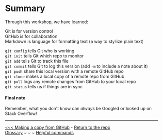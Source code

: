 # Summary

Through this workshop, we have learned:

Git is for version control  
GitHub is for collaboration  
Markdown is language for formatting text (a way to styliize plain text)  

`git config` tells Git who is working  
`git init` tells Git which repo to monitor  
`git add` tells Git to track this file  
`git commit` tells Git to log this version (add `-m` to include a note about it)  
`git push` share this local version with a remote GitHub repo  
`git clone` makes a local copy of a remote repo from GitHub  
`git pull` logs any remote changes from GitHub to your local repo  
`git status` tells us if things are in sync  

#### Final note
Remember, what you don't know can _always_ be Googled or looked up on Stack Overflow! 

___
[<<< Making a copy from GitHub](gitpull.md) - [Return to the repo](https://github.com/jentang/GitDRI)  
[Glossary](glossary.md) ~ ~ ~ [Helpful commands](helpfulcommands.md)
